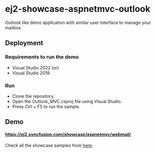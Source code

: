 # ej2-showcase-aspnetmvc-outlook
Outlook like demo application with similar user interface to manage your mailbox.

## Deployment

### Requirements to run the demo
- Visual Studio 2022 (or)
- Visual Studio 2019

### Run
- Clone the repository.
- Open the Outlook_MVC.csproj file using Visual Studio.
- Press Ctrl + F5 to run the sample.

## Demo

#### <a href="https://ej2.syncfusion.com/showcase/aspnetmvc/webmail/" target="_blank">https://ej2.syncfusion.com/showcase/aspnetmvc/webmail/</a>

Check all the showcase samples from <a href="https://ej2.syncfusion.com/home/aspnetmvc.html" target="_blank">here</a>.
